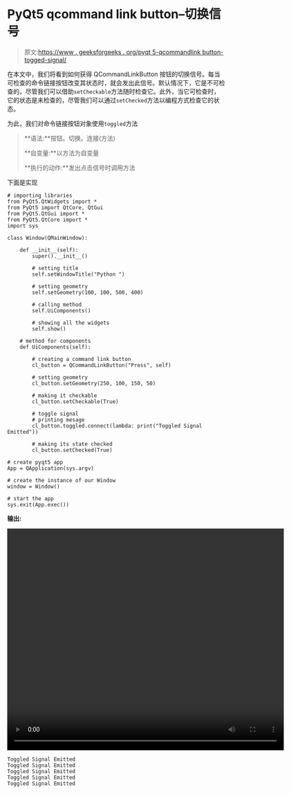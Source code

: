 # PyQt5 qcommand link button–切换信号

> 原文:[https://www . geeksforgeeks . org/pyqt 5-qcommandlink button-togged-signal/](https://www.geeksforgeeks.org/pyqt5-qcommandlinkbutton-toggled-signal/)

在本文中，我们将看到如何获得 QCommandLinkButton 按钮的切换信号。每当可检查的命令链接按钮改变其状态时，就会发出此信号。默认情况下，它是不可检查的，尽管我们可以借助`setCheckable`方法随时检查它。此外，当它可检查时，它的状态是未检查的，尽管我们可以通过`setChecked`方法以编程方式检查它的状态。

为此，我们对命令链接按钮对象使用`toggled`方法

> **语法:**按钮。切换。连接(方法)
> 
> **自变量:**以方法为自变量
> 
> **执行的动作:**发出点击信号时调用方法

下面是实现

```
# importing libraries
from PyQt5.QtWidgets import * 
from PyQt5 import QtCore, QtGui
from PyQt5.QtGui import * 
from PyQt5.QtCore import * 
import sys

class Window(QMainWindow):

    def __init__(self):
        super().__init__()

        # setting title
        self.setWindowTitle("Python ")

        # setting geometry
        self.setGeometry(100, 100, 500, 400)

        # calling method
        self.UiComponents()

        # showing all the widgets
        self.show()

    # method for components
    def UiComponents(self):

        # creating a command link button
        cl_button = QCommandLinkButton("Press", self)

        # setting geometry
        cl_button.setGeometry(250, 100, 150, 50)

        # making it checkable
        cl_button.setCheckable(True)

        # toggle signal
        # printing mesage
        cl_button.toggled.connect(lambda: print("Toggled Signal Emitted"))

        # making its state checked
        cl_button.setChecked(True)

# create pyqt5 app
App = QApplication(sys.argv)

# create the instance of our Window
window = Window()

# start the app
sys.exit(App.exec())
```

**输出:**

<video class="wp-video-shortcode" id="video-439130-1" width="640" height="512" preload="metadata" controls=""><source type="video/mp4" src="https://media.geeksforgeeks.org/wp-content/uploads/20200625031445/Python-2020-06-25-03-14-18.mp4?_=1">[https://media.geeksforgeeks.org/wp-content/uploads/20200625031445/Python-2020-06-25-03-14-18.mp4](https://media.geeksforgeeks.org/wp-content/uploads/20200625031445/Python-2020-06-25-03-14-18.mp4)</video>

```
Toggled Signal Emitted
Toggled Signal Emitted
Toggled Signal Emitted
Toggled Signal Emitted
Toggled Signal Emitted

```